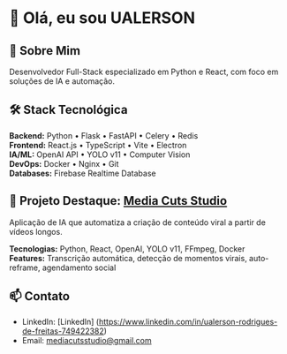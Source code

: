 # 👋 Olá, eu sou UALERSON

## 🚀 Sobre Mim
Desenvolvedor Full-Stack especializado em Python e React, com foco em soluções de IA e automação. 

## 🛠️ Stack Tecnológica

**Backend:** Python • Flask • FastAPI • Celery • Redis  
**Frontend:** React.js • TypeScript • Vite • Electron  
**IA/ML:** OpenAI API • YOLO v11 • Computer Vision  
**DevOps:** Docker • Nginx • Git  
**Databases:** Firebase Realtime Database  

## 🎯 Projeto Destaque: [Media Cuts Studio](https://mediacutsstudio.com/)
Aplicação de IA que automatiza a criação de conteúdo viral a partir de vídeos longos.

**Tecnologias:** Python, React, OpenAI, YOLO v11, FFmpeg, Docker  
**Features:** Transcrição automática, detecção de momentos virais, auto-reframe, agendamento social


## 📫 Contato
- LinkedIn: [LinkedIn] (https://www.linkedin.com/in/ualerson-rodrigues-de-freitas-749422382)
- Email: mediacutsstudio@gmail.com
